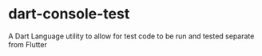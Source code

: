 # dart-console-test
A Dart Language utility to allow for test code to be run and tested separate from Flutter
